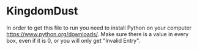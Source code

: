 # KingdomDust
In order to get this file to run you need to install Python on your computer https://www.python.org/downloads/.
Make sure there is a value in every box, even if it is 0, or you will only get "Invalid Entry".
